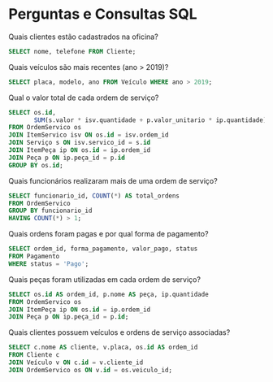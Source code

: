 # Perguntas e Consultas SQL

Quais clientes estão cadastrados na oficina?
```sql
SELECT nome, telefone FROM Cliente;
```
Quais veículos são mais recentes (ano > 2019)?
```sql
SELECT placa, modelo, ano FROM Veículo WHERE ano > 2019;
```
Qual o valor total de cada ordem de serviço?
```sql
SELECT os.id, 
       SUM(s.valor * isv.quantidade + p.valor_unitario * ip.quantidade) AS valor_total
FROM OrdemServico os
JOIN ItemServico isv ON os.id = isv.ordem_id
JOIN Serviço s ON isv.servico_id = s.id
JOIN ItemPeça ip ON os.id = ip.ordem_id
JOIN Peça p ON ip.peça_id = p.id
GROUP BY os.id;
```
Quais funcionários realizaram mais de uma ordem de serviço?
```sql
SELECT funcionario_id, COUNT(*) AS total_ordens
FROM OrdemServico
GROUP BY funcionario_id
HAVING COUNT(*) > 1;
```
Quais ordens foram pagas e por qual forma de pagamento?
```sql
SELECT ordem_id, forma_pagamento, valor_pago, status
FROM Pagamento
WHERE status = 'Pago';
```
Quais peças foram utilizadas em cada ordem de serviço?
```sql
SELECT os.id AS ordem_id, p.nome AS peça, ip.quantidade
FROM OrdemServico os
JOIN ItemPeça ip ON os.id = ip.ordem_id
JOIN Peça p ON ip.peça_id = p.id;
```
Quais clientes possuem veículos e ordens de serviço associadas?
```sql
SELECT c.nome AS cliente, v.placa, os.id AS ordem_id
FROM Cliente c
JOIN Veículo v ON c.id = v.cliente_id
JOIN OrdemServico os ON v.id = os.veiculo_id;
